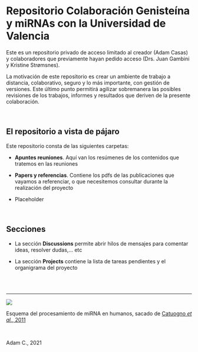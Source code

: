# Repositorio Colaboración Genisteína y miRNAs con la Universidad de Valencia
 
Este es un repositorio privado de acceso limitado al creador (Adam Casas) y colaboradores que previamente hayan pedido acceso (Drs. Juan Gambini y Kristine Strømsnes).

La motivación de este repositorio es crear un ambiente de trabajo a distancia, colaborativo, seguro y lo más importante, con gestión de versiones. Este último punto permitirá agilizar sobremanera las posibles revisiones de los trabajos, informes y resultados que deriven de la presente colaboración.

<br>

## El repositorio a vista de pájaro

Este repositorio consta de las siguientes carpetas:

 * __Apuntes reuniones__. Aquí van los resúmenes de los contenidos que tratemos en las reuniones

 * __Papers y referencias__. Contiene los pdfs de las publicaciones que vayamos a referenciar, o que necesitemos consultar durante la realización del proyecto
 
 * Placeholder

<br>

## Secciones

* La sección __Discussions__ permite abrir hilos de mensajes para comentar ideas, resolver dudas,... etc

* La sección __Projects__ contiene la lista de tareas pendientes y el organigrama del proyecto



<br>

<br>

***

![](https://www.researchgate.net/profile/Cristina-Quintavalle/publication/258429636/figure/fig1/AS:202959121063936@1425400633104/Scheme-of-miRNA-processing-pathway.png)


Esquema del procesamiento de miRNA en humanos, sacado de [Catuogno _et al._, 2011](https://www.researchgate.net/publication/258429636_Recent_Advance_in_Biosensors_for_microRNAs_Detection_in_Cancer)


<br>

Adam C., 2021
